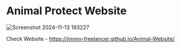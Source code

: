 # Animal  Protect Website


![Screenshot 2024-11-13 193227](https://github.com/user-attachments/assets/290ac9c2-f4ca-4065-b6ed-65a194a2e0b1)

Check Website -  https://jimmy-freelancer.github.io/Animal-Website/

